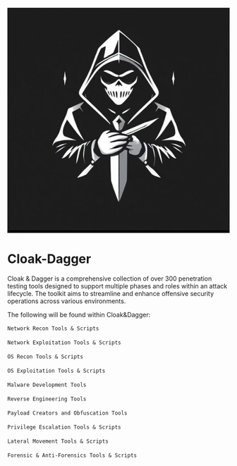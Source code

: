 ![alt text](https://github.com/S1aX0r/Cloak-Dagger/blob/main/cloakdagger.png?raw=true)

# Cloak-Dagger #

Cloak &amp; Dagger is a comprehensive collection of over 300 penetration testing tools designed to support multiple phases and roles within an attack lifecycle. The toolkit aims to streamline and enhance offensive security operations across various environments.

The following will be found within Cloak&Dagger:
```
Network Recon Tools & Scripts

Network Exploitation Tools & Scripts

OS Recon Tools & Scripts

OS Exploitation Tools & Scripts

Malware Development Tools 

Reverse Engineering Tools

Payload Creators and Obfuscation Tools

Privilege Escalation Tools & Scripts

Lateral Movement Tools & Scripts

Forensic & Anti-Forensics Tools & Scripts
```
